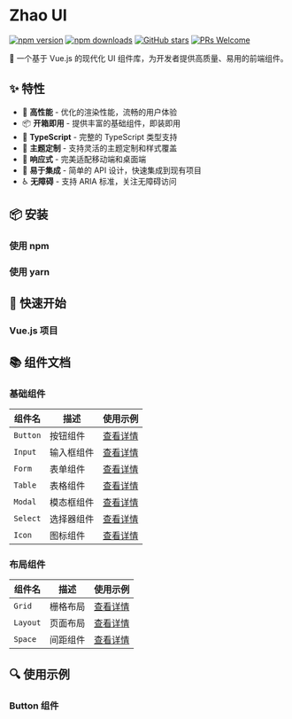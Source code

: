# Zhao UI

[![npm version](https://img.shields.io/npm/v/zhao-ui.svg?style=flat)](https://www.npmjs.com/package/zhao-ui)
[![npm downloads](https://img.shields.io/npm/dm/zhao-ui.svg?style=flat)](https://www.npmjs.com/package/zhao-ui)
[![GitHub stars](https://img.shields.io/github/stars/your-username/zhao-ui.svg?style=social&label=Stars)](https://github.com/your-username/zhao-ui)
[![PRs Welcome](https://img.shields.io/badge/PRs-welcome-brightgreen.svg)](https://github.com/your-username/zhao-ui/pulls)

🎨 一个基于 Vue.js  的现代化 UI 组件库，为开发者提供高质量、易用的前端组件。

## ✨ 特性

- 🚀 **高性能** - 优化的渲染性能，流畅的用户体验
- 📦 **开箱即用** - 提供丰富的基础组件，即装即用
- 🎯 **TypeScript** - 完整的 TypeScript 类型支持
- 🎨 **主题定制** - 支持灵活的主题定制和样式覆盖
- 📱 **响应式** - 完美适配移动端和桌面端
- 🔧 **易于集成** - 简单的 API 设计，快速集成到现有项目
- ♿ **无障碍** - 支持 ARIA 标准，关注无障碍访问

## 📦 安装

### 使用 npm

### 使用 yarn

## 🚀 快速开始

### Vue.js 项目

## 📚 组件文档

### 基础组件

| 组件名 | 描述 | 使用示例 |
|--------|------|----------|
| `Button` | 按钮组件 | [查看详情](./src/components/Button/README.md) |
| `Input` | 输入框组件 | [查看详情](./src/components/Input/README.md) |
| `Form` | 表单组件 | [查看详情](./src/components/Form/README.md) |
| `Table` | 表格组件 | [查看详情](./src/components/Table/README.md) |
| `Modal` | 模态框组件 | [查看详情](./src/components/Modal/README.md) |
| `Select` | 选择器组件 | [查看详情](./src/components/Select/README.md) |
| `Icon` | 图标组件 | [查看详情](./src/components/Icon/README.md) |

### 布局组件

| 组件名 | 描述 | 使用示例 |
|--------|------|----------|
| `Grid` | 栅格布局 | [查看详情](./src/components/Grid/README.md) |
| `Layout` | 页面布局 | [查看详情](./src/components/Layout/README.md) |
| `Space` | 间距组件 | [查看详情](./src/components/Space/README.md) |

## 🔍 使用示例

### Button 组件
